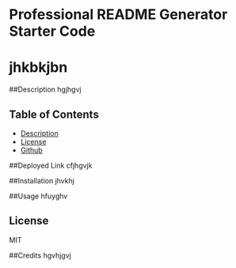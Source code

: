 # Professional README Generator Starter Code

# jhkbkjbn

##Description
hgjhgvj

## Table of Contents

- [Description](#description)
- [License](#license)
- [Github](#github)

##Deployed Link
cfjhgvjk

##Installation
jhvkhj

##Usage
hfuyghv

## License
MIT

##Credits
hgvhjgvj


